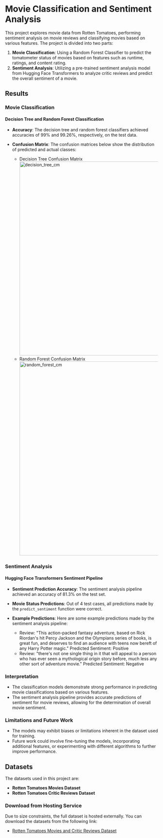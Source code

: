 # Movie Classification and Sentiment Analysis

This project explores movie data from Rotten Tomatoes, performing sentiment analysis on movie reviews and classifying movies based on various features. The project is divided into two parts:

1. **Movie Classification**: Using a Random Forest Classifier to predict the tomatometer status of movies based on features such as runtime, ratings, and content rating.
2. **Sentiment Analysis**: Utilizing a pre-trained sentiment analysis model from Hugging Face Transformers to analyze critic reviews and predict the overall sentiment of a movie.

## Results

### Movie Classification

#### Decision Tree and Random Forest Classification

- **Accuracy**: The decision tree and random forest classifiers achieved accuracies of 99% and 99.26%, respectively, on the test data.
- **Confusion Matrix**: The confusion matrices below show the distribution of predicted and actual classes:

  - Decision Tree Confusion Matrix
    <img width="638" alt="decision_tree_cm" src="https://github.com/andrea-cas/rotten_tomatoes_movie_predictions/assets/155782270/7d174293-419e-423f-ae16-0127f455f819">
  - Random Forest Confusion Matrix
    <img width="638" alt="random_forest_cm" src="https://github.com/andrea-cas/rotten_tomatoes_movie_predictions/assets/155782270/f4947c2f-7d56-4b6f-ae01-98149a77a239">


### Sentiment Analysis

#### Hugging Face Transformers Sentiment Pipeline

- **Sentiment Prediction Accuracy**: The sentiment analysis pipeline achieved an accuracy of 81.3% on the test set.
- **Movie Status Predictions**: Out of 4 test cases, all predictions made by the `predict_sentiment` function were correct.
- **Example Predictions**: Here are some example predictions made by the sentiment analysis pipeline:

  - Review: "This action-packed fantasy adventure, based on Rick Riordan's hit Percy Jackson and the Olympians series of books, is great fun, and deserves to find an audience with teens now bereft of any Harry Potter magic." Predicted Sentiment: Positive
  - Review: "there's not one single thing in it that will appeal to a person who has ever seen a mythological origin story before, much less any other sort of adventure movie." Predicted Sentiment: Negative

### Interpretation

- The classification models demonstrate strong performance in predicting movie classifications based on various features.
- The sentiment analysis pipeline provides accurate predictions of sentiment for movie reviews, allowing for the determination of overall movie sentiment.

### Limitations and Future Work

- The models may exhibit biases or limitations inherent in the dataset used for training.
- Future work could involve fine-tuning the models, incorporating additional features, or experimenting with different algorithms to further improve performance.

## Datasets

The datasets used in this project are:

- **Rotten Tomatoes Movies Dataset**
- **Rotten Tomatoes Critic Reviews Dataset**

### Download from Hosting Service

Due to size constraints, the full dataset is hosted externally. You can download the datasets from the following link:

- [Rotten Tomatoes Movies and Critic Reviews Dataset](https://www.kaggle.com/datasets/stefanoleone992/rotten-tomatoes-movies-and-critic-reviews-dataset)
